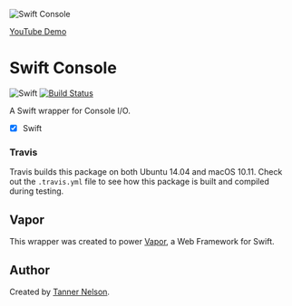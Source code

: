 ![Swift Console](https://cloud.githubusercontent.com/assets/1342803/16250972/fca2efb6-37ef-11e6-9fd5-3a8a08d781f7.png)

[YouTube Demo](https://youtu.be/3WMv8IjuYK8)

# Swift Console

![Swift](https://camo.githubusercontent.com/0727f3687a1e263cac101c5387df41048641339c/68747470733a2f2f696d672e736869656c64732e696f2f62616467652f53776966742d332e302d6f72616e67652e7376673f7374796c653d666c6174)
[![Build Status](https://travis-ci.org/qutheory/console.svg?branch=master)](https://travis-ci.org/qutheory/console)

A Swift wrapper for Console I/O.

- [x] Swift

### Travis

Travis builds this package on both Ubuntu 14.04 and macOS 10.11. Check out the `.travis.yml` file to see how this package is built and compiled during testing.

## Vapor

This wrapper was created to power [Vapor](https://github.com/qutheory/vapor), a Web Framework for Swift. 

## Author

Created by [Tanner Nelson](https://github.com/tannernelson).
